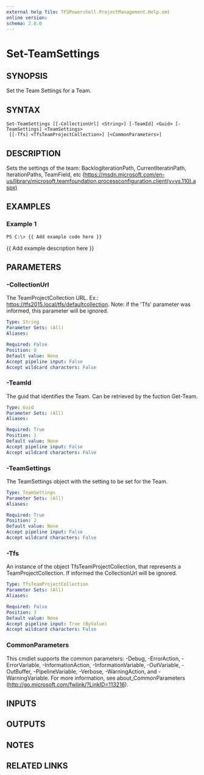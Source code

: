 ```yaml
---
external help file: TFSPowershell.ProjectManagement.Help.xml
online version: 
schema: 2.0.0
---
```


# Set-TeamSettings

## SYNOPSIS
Set the Team Settings for a Team.

## SYNTAX

```
Set-TeamSettings [[-CollectionUrl] <String>] [-TeamId] <Guid> [-TeamSettings] <TeamSettings>
 [[-Tfs] <TfsTeamProjectCollection>] [<CommonParameters>]
```

## DESCRIPTION
Sets the settings of the team: BacklogIterationPath, CurrentIteratinPath, IterationPaths, TeamField, etc (https://msdn.microsoft.com/en-us/library/microsoft.teamfoundation.processconfiguration.client(v=vs.110).aspx)

## EXAMPLES

### Example 1
```
PS C:\> {{ Add example code here }}
```

{{ Add example description here }}

## PARAMETERS

### -CollectionUrl
The TeamProjectCollection URL.
Ex.: https://tfs2015.local/tfs/defaultcollection. 
Note: if the 'Tfs' parameter was informed, this parameter will be ignored.

```yaml
Type: String
Parameter Sets: (All)
Aliases: 

Required: False
Position: 0
Default value: None
Accept pipeline input: False
Accept wildcard characters: False
```

### -TeamId
The guid that identifies the Team.
Can be retrieved by the fuction Get-Team.

```yaml
Type: Guid
Parameter Sets: (All)
Aliases: 

Required: True
Position: 1
Default value: None
Accept pipeline input: False
Accept wildcard characters: False
```

### -TeamSettings
The TeamSettings object with the setting to be set for the Team.

```yaml
Type: TeamSettings
Parameter Sets: (All)
Aliases: 

Required: True
Position: 2
Default value: None
Accept pipeline input: False
Accept wildcard characters: False
```

### -Tfs
An instance of the object TfsTeamProjectCollection, that represents a TeamProjectCollection.
If informed the CollectionUrl will be ignored.

```yaml
Type: TfsTeamProjectCollection
Parameter Sets: (All)
Aliases: 

Required: False
Position: 3
Default value: None
Accept pipeline input: True (ByValue)
Accept wildcard characters: False
```

### CommonParameters
This cmdlet supports the common parameters: -Debug, -ErrorAction, -ErrorVariable, -InformationAction, -InformationVariable, -OutVariable, -OutBuffer, -PipelineVariable, -Verbose, -WarningAction, and -WarningVariable. For more information, see about_CommonParameters (http://go.microsoft.com/fwlink/?LinkID=113216).

## INPUTS

## OUTPUTS

## NOTES

## RELATED LINKS

